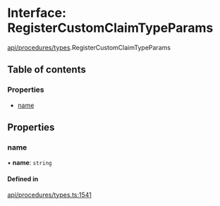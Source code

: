 # Interface: RegisterCustomClaimTypeParams

[api/procedures/types](../wiki/api.procedures.types).RegisterCustomClaimTypeParams

## Table of contents

### Properties

- [name](../wiki/api.procedures.types.RegisterCustomClaimTypeParams#name)

## Properties

### name

• **name**: `string`

#### Defined in

[api/procedures/types.ts:1541](https://github.com/PolymeshAssociation/polymesh-sdk/blob/fe2e6dd1/src/api/procedures/types.ts#L1541)
